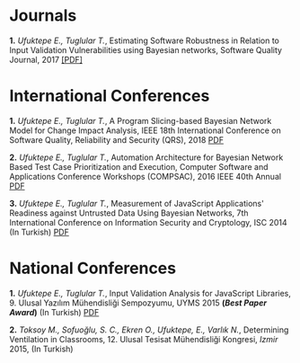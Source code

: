 # Journals
**1.** _Ufuktepe E., Tuglular T._, Estimating Software Robustness in Relation to Input Validation Vulnerabilities using Bayesian networks, Software Quality Journal, 2017 [[PDF]](publication/2017_SQJ.pdf)

# International Conferences

**1.** _Ufuktepe E., Tuglular T._, A Program Slicing-based Bayesian Network Model for Change Impact Analysis, IEEE 18th International Conference on Software Quality, Reliability and Security (QRS), 2018 [PDF](publication/2018_QRS_camera_ready.pdf)

**2.** _Ufuktepe E., Tuglular T._, Automation Architecture for Bayesian Network Based Test Case Prioritization and Execution, Computer Software and Applications Conference Workshops (COMPSAC), 2016 IEEE 40th Annual [PDF](publication/2016_COMPSAC_camera_ready.pdf)

**3.** _Ufuktepe E., Tuglular T._, Measurement of JavaScript Applications' Readiness against Untrusted Data Using Bayesian Networks, 7th International Conference on Information Security and Cryptology, ISC 2014 (In Turkish) [PDF](publication/2014_ISC_isc2014-45.pdf)

# National Conferences
**1.** _Ufuktepe E., Tuglular T._, Input Validation Analysis for JavaScript Libraries, 9. Ulusal Yazılım Mühendisliği Sempozyumu, UYMS 2015 **(_Best Paper Award_)** (In Turkish) [PDF](publication/2015_UYMS_paper_cameraready.pdf)

**2.** _Toksoy M., Sofuoğlu, S. C., Ekren O., Ufuktepe, E., Varlık N._, Determining Ventilation in Classrooms, 12. Ulusal Tesisat Mühendisliği Kongresi, _Izmir_ 2015,  (In Turkish)
